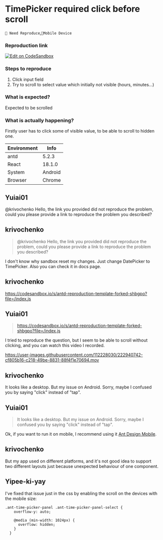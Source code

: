 # TimePicker required click before scroll

`🤔 Need Reproduce`,`📱Mobile Device`

### Reproduction link

[![Edit on CodeSandbox](https://codesandbox.io/static/img/play-codesandbox.svg)](https://codesandbox.io/s/antd-reproduction-template-forked-jyh2k9?file=/index.js)

### Steps to reproduce

1. Click input field
2. Try to scroll to select value which initially not visible (hours, minutes...)

### What is expected?

Expected to be scrolled

### What is actually happening?

Firstly user has to click some of visible value, to be able to scroll to hidden one.

| Environment | Info    |
| ----------- | ------- |
| antd        | 5.2.3   |
| React       | 18.1.0  |
| System      | Android |
| Browser     | Chrome  |

<!-- generated by ant-design-issue-helper. DO NOT REMOVE -->

## Yuiai01

@krivochenko Hello, the link you provided did not reproduce the problem, could you please provide a link to reproduce the problem you described?

## krivochenko

> @krivochenko Hello, the link you provided did not reproduce the problem, could you please provide a link to reproduce the problem you described?

I don't know why sandbox reset my changes. Just change DatePicker to TimePicker. Also you can check it in docs page.

## krivochenko

https://codesandbox.io/s/antd-reproduction-template-forked-shbgpo?file=/index.js

## Yuiai01

> https://codesandbox.io/s/antd-reproduction-template-forked-shbgpo?file=/index.js

I tried to reproduce the question, but I seem to be able to scroll without clicking, and you can watch this video I recorded.

https://user-images.githubusercontent.com/112228030/222940742-cf805b16-c218-49be-8831-88f4f1e70694.mov

## krivochenko

It looks like a desktop. But my issue on Android. Sorry, maybe I confused you by saying "click" instead of "tap".

## Yuiai01

> It looks like a desktop. But my issue on Android. Sorry, maybe I confused you by saying "click" instead of "tap".

Ok, if you want to run it on mobile, I recommend using it [Ant Design Mobile](https://mobile.ant.design).

## krivochenko

But my app used on different platforms, and it's not good idea to support two different layouts just because unexpected behaviour of one component.

## Yipee-ki-yay

I've fixed that issue just in the css by enabling the scroll on the devices with the mobile size:

```
.ant-time-picker-panel .ant-time-picker-panel-select {
    overflow-y: auto;

    @media (min-width: 1024px) {
      overflow: hidden;
    }
  }
```
